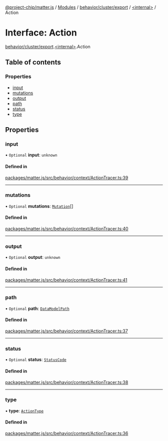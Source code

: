 [@project-chip/matter.js](../README.md) / [Modules](../modules.md) / [behavior/cluster/export](../modules/behavior_cluster_export.md) / [\<internal\>](../modules/behavior_cluster_export._internal_.md) / Action

# Interface: Action

[behavior/cluster/export](../modules/behavior_cluster_export.md).[\<internal\>](../modules/behavior_cluster_export._internal_.md).Action

## Table of contents

### Properties

- [input](behavior_cluster_export._internal_.Action.md#input)
- [mutations](behavior_cluster_export._internal_.Action.md#mutations)
- [output](behavior_cluster_export._internal_.Action.md#output)
- [path](behavior_cluster_export._internal_.Action.md#path)
- [status](behavior_cluster_export._internal_.Action.md#status)
- [type](behavior_cluster_export._internal_.Action.md#type)

## Properties

### input

• `Optional` **input**: `unknown`

#### Defined in

[packages/matter.js/src/behavior/context/ActionTracer.ts:39](https://github.com/project-chip/matter.js/blob/c0d55745d5279e16fdfaa7d2c564daa31e19c627/packages/matter.js/src/behavior/context/ActionTracer.ts#L39)

___

### mutations

• `Optional` **mutations**: [`Mutation`](behavior_cluster_export._internal_.Mutation.md)[]

#### Defined in

[packages/matter.js/src/behavior/context/ActionTracer.ts:40](https://github.com/project-chip/matter.js/blob/c0d55745d5279e16fdfaa7d2c564daa31e19c627/packages/matter.js/src/behavior/context/ActionTracer.ts#L40)

___

### output

• `Optional` **output**: `unknown`

#### Defined in

[packages/matter.js/src/behavior/context/ActionTracer.ts:41](https://github.com/project-chip/matter.js/blob/c0d55745d5279e16fdfaa7d2c564daa31e19c627/packages/matter.js/src/behavior/context/ActionTracer.ts#L41)

___

### path

• `Optional` **path**: [`DataModelPath`](behavior_cluster_export._internal_.DataModelPath.md)

#### Defined in

[packages/matter.js/src/behavior/context/ActionTracer.ts:37](https://github.com/project-chip/matter.js/blob/c0d55745d5279e16fdfaa7d2c564daa31e19c627/packages/matter.js/src/behavior/context/ActionTracer.ts#L37)

___

### status

• `Optional` **status**: [`StatusCode`](../enums/protocol_interaction_export.StatusCode.md)

#### Defined in

[packages/matter.js/src/behavior/context/ActionTracer.ts:38](https://github.com/project-chip/matter.js/blob/c0d55745d5279e16fdfaa7d2c564daa31e19c627/packages/matter.js/src/behavior/context/ActionTracer.ts#L38)

___

### type

• **type**: [`ActionType`](../enums/behavior_cluster_export._internal_.ActionType.md)

#### Defined in

[packages/matter.js/src/behavior/context/ActionTracer.ts:36](https://github.com/project-chip/matter.js/blob/c0d55745d5279e16fdfaa7d2c564daa31e19c627/packages/matter.js/src/behavior/context/ActionTracer.ts#L36)
